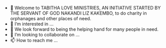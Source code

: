 - 👋 Welcome to TABITHA LOVE MINISTRIES, AN INITIATIVE STARTED BY THE SERVANT OF GOD NAKANDI LIZ KAKEMBO, to do charity in orphanages and other places of need.
- 👀 I’m interested in ...
- 🌱 We look forward to being the helping hand for many people in need.
- 💞️ I’m looking to collaborate on ...
- 📫 How to reach me ...

<!---
TabithaLove/TabithaLove is a ✨ special ✨ repository because its `README.md` (this file) appears on your GitHub profile.
You can click the Preview link to take a look at your changes.
--->
